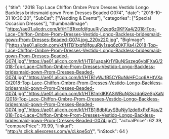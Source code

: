 {
	"title": "2018 Top Lace Chiffon Ombre Prom Dresses Vestido Longo Backless bridesmaid gown Prom Dresses Beaded G074",
	"date": "2018-10-31 10:30:20",
	"SubCat": ["Wedding & Events"],
	"categories": ["Special Occasion Dresses"],
	"thumbnailImage": "https://ae01.alicdn.com/kf/HTB1txqfdjfguuRjy1zeq6z0KFXa4/2018-Top-Lace-Chiffon-Ombre-Prom-Dresses-Vestido-Longo-Backless-bridesmaid-gown-Prom-Dresses-Beaded-G074.jpg_220x220.jpg",
	"BigImage": ["https://ae01.alicdn.com/kf/HTB1txqfdjfguuRjy1zeq6z0KFXa4/2018-Top-Lace-Chiffon-Ombre-Prom-Dresses-Vestido-Longo-Backless-bridesmaid-gown-Prom-Dresses-Beaded-G074.jpg","https://ae01.alicdn.com/kf/HTB1uapaKr1YBuNjSszeq6yblFXaG/2018-Top-Lace-Chiffon-Ombre-Prom-Dresses-Vestido-Longo-Backless-bridesmaid-gown-Prom-Dresses-Beaded-G074.jpg","https://ae01.alicdn.com/kf/HTB1yWJfB5CYBuNkHFCcq6AHtVXaO/2018-Top-Lace-Chiffon-Ombre-Prom-Dresses-Vestido-Longo-Backless-bridesmaid-gown-Prom-Dresses-Beaded-G074.jpg","https://ae01.alicdn.com/kf/HTB1mklKKASWBuNjSszdq6zeSpXaN/2018-Top-Lace-Chiffon-Ombre-Prom-Dresses-Vestido-Longo-Backless-bridesmaid-gown-Prom-Dresses-Beaded-G074.jpg","https://ae01.alicdn.com/kf/HTB1j8dbKuySBuNjy1zdq6xPxFXas/2018-Top-Lace-Chiffon-Ombre-Prom-Dresses-Vestido-Longo-Backless-bridesmaid-gown-Prom-Dresses-Beaded-G074.jpg"],
	"actualPrice": 62.39,
	"comparePrice": 79.99,
	"linkurl": "http://s.click.aliexpress.com/e/cLkpe5qY",
	"inStock": 64
}
